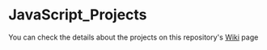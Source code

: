 # JavaScript_Projects
You can check the details about the projects on this repository's [Wiki](https://github.com/elifbeyzatok00/JavaScript_Projects/wiki) page


